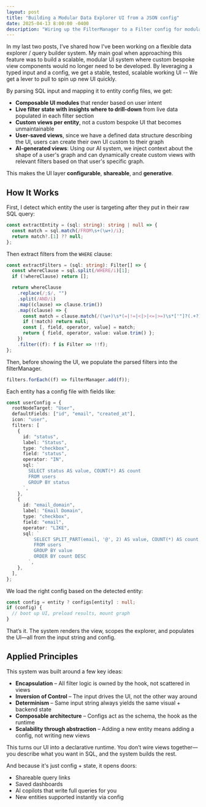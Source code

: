 ```yaml
---
layout: post
title: "Building a Modular Data Explorer UI from a JSON config"
date: 2025-04-13 8:00:00 -0400
description: "Wiring up the FilterManager to a Filter config for modular, well-tested, scalable UI"
---
```


In my last two posts, I’ve shared how I've been working on a flexible data
explorer / query builder system. My main goal when approaching this feature was
to build a scalable, modular UI system where custom bespoke view components
would no longer need to be developed. By leveraging a typed input and a config,
we get a stable, tested, scalable working UI -- We get a lever to pull to spin
up new UI quickly.

By parsing SQL input and mapping it to entity config files, we get:

- **Composable UI modules** that render based on user intent
- **Live filter state with insights where to drill-down** from live data
  populated in each filter section
- **Custom views per entity**, not a custom bespoke UI that becomes
  unmaintainable
- **User-saved views**, since we have a defined data structure describing the
  UI, users can create their own UI custom to their graph
- **AI-generated views**: Using our AI system, we inject context about the shape
  of a user's graph and can dynamically create custom views with relevant
  filters based on that user's specific graph.

This makes the UI layer **configurable**, **shareable**, and **generative**.

## How It Works

First, I detect which entity the user is targeting after they put in their raw
SQL query:

```ts
const extractEntity = (sql: string): string | null => {
  const match = sql.match(/FROM\s+(\w+)/i);
  return match?.[1] ?? null;
};
```

Then extract filters from the `WHERE` clause:

```ts
const extractFilters = (sql: string): Filter[] => {
  const whereClause = sql.split(/WHERE/i)[1];
  if (!whereClause) return [];

  return whereClause
    .replace(/;$/, "")
    .split(/AND/i)
    .map((clause) => clause.trim())
    .map((clause) => {
      const match = clause.match(/(\w+)\s*(=|!=|<|>|<=|>=)\s*['"]?(.+?)['"]?$/); // probably better to pull from a defined set
      if (!match) return null;
      const [, field, operator, value] = match;
      return { field, operator, value: value.trim() };
    })
    .filter((f): f is Filter => !!f);
};
```

Then, before showing the UI, we populate the parsed filters into the
filterManager.

```ts
filters.forEach((f) => filterManager.add(f));
```

Each entity has a config file with fields like:

```ts
const userConfig = {
  rootNodeTarget: "User",
  defaultFields: ["id", "email", "created_at"],
  icon: "user",
  filters: [
    {
      id: "status",
      label: "Status",
      type: "checkbox",
      field: "status",
      operator: "IN",
      sql: `
        SELECT status AS value, COUNT(*) AS count
        FROM users
        GROUP BY status
      `,
    },
    {
      id: "email_domain",
      label: "Email Domain",
      type: "checkbox",
      field: "email",
      operator: "LIKE",
      sql: `
          SELECT SPLIT_PART(email, '@', 2) AS value, COUNT(*) AS count
          FROM users
          GROUP BY value
          ORDER BY count DESC
        `,
    },
  ],
};

```

We load the right config based on the detected entity:

```ts
const config = entity ? configs[entity] : null;
if (config) {
  // boot up UI, preload results, mount graph
}
```

That’s it. The system renders the view, scopes the explorer, and populates the
UI—all from the input string and config.

## Applied Principles

This system was built around a few key ideas:

- **Encapsulation** – All filter logic is owned by the hook, not scattered in
  views
- **Inversion of Control** – The input drives the UI, not the other way around
- **Determinism** – Same input string always yields the same visual + backend
  state
- **Composable architecture** – Configs act as the schema, the hook as the
  runtime
- **Scalability through abstraction** – Adding a new entity means adding a
  config, not writing new views

This turns our UI into a declarative runtime. You don’t wire views together—you
describe what you want in SQL, and the system builds the rest.

And because it's just config + state, it opens doors:

- Shareable query links
- Saved dashboards
- AI copilots that write full queries for you
- New entities supported instantly via config
